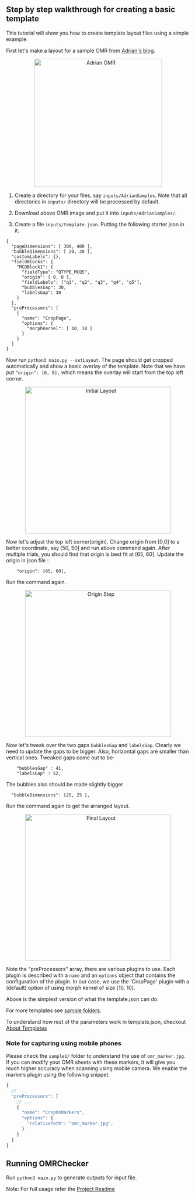 ## Step by step walkthrough for creating a basic template
<!-- **Note for contributors:** There's a [TODO Challenge](./TODOs) to automate this process using image processing.  -->

This tutorial will show you how to create template layout files using a simple example.

<!-- TODO explain directory structure here -->

First let's make a layout for a sample OMR from [Adrian's blog](https://pyimagesearch.com/2016/10/03/bubble-sheet-multiple-choice-scanner-and-test-grader-using-omr-python-and-opencv/).
<!-- image here -->
<p align="center">
  <img alt="Adrian OMR" width="350" src="./images/AdrianSample/HE/adrian_omr.png">
</p>

1. Create a directory for your files, say `inputs/AdrianSamples`. Note that all directories in `inputs/` directory will be processed by default.

2. Download above OMR image and put it into `inputs/AdrianSamples/`.

3. Create a file `inputs/template.json`. Putting the following starter json in it.

```
{
  "pageDimensions": [ 300, 400 ],
  "bubbleDimensions": [ 20, 20 ],
  "customLabels": {},
  "fieldBlocks": {
    "MCQBlock1": {
      "fieldType": "QTYPE_MCQ5",
      "origin": [ 0, 0 ],
      "fieldLabels": ["q1", "q2", "q3", "q4", "q5"],
      "bubblesGap": 30,
      "labelsGap": 30
    }
  },
  "preProcessors": [
    {
      "name": "CropPage",
      "options": {
        "morphKernel": [ 10, 10 ]
      }
    }
  ]
}
```

Now run `python3 main.py --setLayout`. The page should get cropped automatically and show a basic overlay of the template.
Note that we have put `"origin": [0, 0],` which means the overlay will start from the top left corner.

<p align="center">
  <img alt="Initial Layout" width="400" src="./images/initial_layout.png">
</p>
Now let's adjust the top left corner(origin). Change origin from [0,0] to a better coordinate, say [50, 50] and run above command again. After multiple trials, you should find that origin is best fit at [65, 60]. Update the origin in json file :

```
    "origin": [65, 60],
```
Run the command again.
<!-- Put origin_step here -->
<p align="center">
  <img alt="Origin Step" width="400" src="./images/origin_step.png">
</p>

Now let's tweak over the two gaps `bubblesGap` and `labelsGap`.
Clearly we need to update the gaps to be bigger. Also, horizontal gaps are smaller than vertical ones. Tweaked gaps come out to be-
```
    "bubblesGap" : 41,
    "labelsGap" : 52,
```
The bubbles also should be made slightly bigger
```
  "bubbleDimensions": [25, 25 ],
```
Run the command again to get the arranged layout.
<!-- put final_layout here -->
<p align="center">
  <img alt="Final Layout" width="400" src="./images/final_layout.png">
</p>

Note the "preProcessors" array, there are various plugins to use. Each plugin is described with a `name` and an `options` object that contains the configuration of the plugin. In our case, we use the 'CropPage' plugin with a (default) option of using morph kernel of size [10, 10].

Above is the simplest version of what the template.json can do.

For more templates see [sample folders](https://github.com/Udayraj123/OMRChecker/tree/master/samples).

To understand how rest of the parameters work in template.json, checkout [About Templates](./About-Templates)

### Note for capturing using mobile phones

Please check the `sample1/` folder to understand the use of `omr_marker.jpg`. If you can modify your OMR sheets with these markers, it will give you much higher accuracy when scanning using mobile camera. We enable the markers plugin using the following snippet.

```js
{
  // ...
  "preProcessors": [
    // ...
    {
      "name": "CropOnMarkers",
      "options": {
        "relativePath": "omr_marker.jpg",
      }
    }
  ]
}
```

<!-- bummer: do not change the header text as it's linked -->
## Running OMRChecker

Run `python3 main.py` to generate outputs for input file.

Note: For full usage refer the [Project Readme](https://github.com/Udayraj123/OMRChecker#full-usage)
